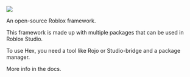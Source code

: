 ![](https://img.shields.io/badge/Status-Alpha-green.svg)

An open-source Roblox framework.

This framework is made up with multiple packages
that can be used in Roblox Studio.

To use Hex, you need a tool like Rojo or Studio-bridge and a package
manager.

More info in the docs.
